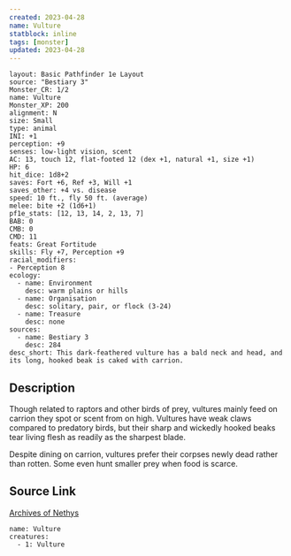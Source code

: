 ```yaml
---
created: 2023-04-28
name: Vulture
statblock: inline
tags: [monster]
updated: 2023-04-28
---
```

```statblock
layout: Basic Pathfinder 1e Layout
source: "Bestiary 3"
Monster_CR: 1/2
name: Vulture
Monster_XP: 200
alignment: N
size: Small
type: animal
INI: +1
perception: +9
senses: low-light vision, scent
AC: 13, touch 12, flat-footed 12 (dex +1, natural +1, size +1)
HP: 6
hit_dice: 1d8+2
saves: Fort +6, Ref +3, Will +1
saves_other: +4 vs. disease
speed: 10 ft., fly 50 ft. (average)
melee: bite +2 (1d6+1)
pf1e_stats: [12, 13, 14, 2, 13, 7]
BAB: 0
CMB: 0
CMD: 11
feats: Great Fortitude
skills: Fly +7, Perception +9
racial_modifiers:
- Perception 8
ecology:
  - name: Environment
    desc: warm plains or hills
  - name: Organisation
    desc: solitary, pair, or flock (3-24)
  - name: Treasure
    desc: none
sources:
  - name: Bestiary 3
    desc: 284
desc_short: This dark-feathered vulture has a bald neck and head, and its long, hooked beak is caked with carrion.
```
## Description
Though related to raptors and other birds of prey, vultures mainly feed on carrion they spot or scent from on high. Vultures have weak claws compared to predatory birds, but their sharp and wickedly hooked beaks tear living flesh as readily as the sharpest blade.

Despite dining on carrion, vultures prefer their corpses newly dead rather than rotten. Some even hunt smaller prey when food is scarce.
## Source Link
[Archives of Nethys](https://aonprd.com/MonsterDisplay.aspx?ItemName=Vulture)
```encounter-table
name: Vulture
creatures:
  - 1: Vulture
```

